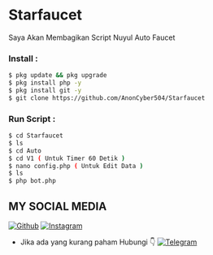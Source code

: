 # Starfaucet
Saya Akan Membagikan Script Nuyul Auto Faucet

### Install :
````bash
$ pkg update && pkg upgrade 
$ pkg install php -y 
$ pkg install git -y
$ git clone https://github.com/AnonCyber504/Starfaucet
````
### Run Script :
````bash
$ cd Starfaucet
$ ls
$ cd Auto 
$ cd V1 ( Untuk Timer 60 Detik )
$ nano config.php ( Untuk Edit Data )
$ ls
$ php bot.php

````
## MY SOCIAL MEDIA
[![Github](https://img.shields.io/badge/Github-Follow-green?style=for-the-badge&logo=github)](https://github.com/AnonCyber504)
[![Instagram](https://img.shields.io/badge/Instagram-Follow-violet?style=for-the-badge&logo=instagram)](https://instagram.com/ojol_cyber_army)
* Jika ada yang kurang paham Hubungi 👇
[![Telegram](https://img.shields.io/badge/telegram-Contact-cyan?style=for-the-badge&logo=telegram)](https://t.me/ANONOFFICIAL1)
